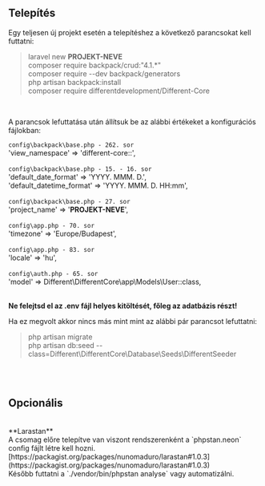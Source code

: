 
## Telepítés

Egy teljesen új projekt esetén a telepítéshez a következő parancsokat kell futtatni:

> laravel new **PROJEKT-NEVE** <br />
> composer require backpack/crud:"4.1.*" <br />
> composer require --dev backpack/generators <br />
> php artisan backpack:install <br />
> composer require differentdevelopment/Different-Core <br />

<br />

A parancsok lefuttatása után állítsuk be az alábbi értékeket a konfigurációs fájlokban:

`config\backpack\base.php - 262. sor`<br />
'view_namespace' => 'different-core::',<br />
<br />
`config\backpack\base.php - 15. - 16. sor `<br />
'default_date_format' => 'YYYY. MMM. D.',<br />
'default_datetime_format' => 'YYYY. MMM. D. HH:mm',<br />
<br />
`config\backpack\base.php - 27. sor`<br />
'project_name' => '**PROJEKT-NEVE**',<br />
<br />
`config\app.php - 70. sor`<br />
'timezone' => 'Europe/Budapest',<br />
 <br />
`config\app.php - 83. sor`<br />
'locale' => 'hu',<br />
<br />
`config\auth.php - 65. sor`<br />
'model' => Different\DifferentCore\app\Models\User::class,<br />
<br />

**Ne felejtsd el az .env fájl helyes kitöltését, főleg az adatbázis részt!**

  

Ha ez megvolt akkor nincs más mint mint az alábbi pár parancsot lefuttatni:

> php artisan migrate<br />
> php artisan db:seed --class=Different\\DifferentCore\\Database\\Seeds\\DifferentSeeder<br />

<br /><br />
## Opcionális<br />
<br />
**Larastan**<br />
A csomag előre telepítve van viszont rendszerenként a `phpstan.neon` config fájlt létre kell hozni.<br />
[https://packagist.org/packages/nunomaduro/larastan#1.0.3](https://packagist.org/packages/nunomaduro/larastan#1.0.3)<br/>
Később futtatni a `./vendor/bin/phpstan analyse` vagy automatizálni.
